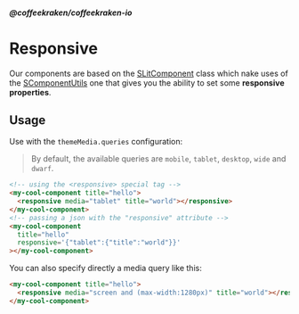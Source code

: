 <!--
/**
 * @name            Responsive
 * @namespace       doc.components
 * @type            Markdown
 * @platform        md
 * @status          stable
 * @menu            Documentation / Components           /doc/components/responsive
 *
 * @since           2.0.0
 * @author    Olivier Bossel <olivier.bossel@gmail.com> (https://coffeekraken.io)
 */
-->

<!-- image -->

<!-- header -->
##### @coffeekraken/coffeekraken-io



# Responsive

Our components are based on the [SLitComponent](/package/@coffeekraken/s-lit-component/doc/readme) class which nake uses of the [SComponentUtils](/package/@coffeekraken/s-component-utils/doc/readme) one that gives you the ability to set some **responsive properties**.

## Usage

Use with the `themeMedia.queries` configuration:

> By default, the available queries are `mobile`, `tablet`, `desktop`, `wide` and `dwarf`.

```html
<!-- using the <responsive> special tag -->
<my-cool-component title="hello">
  <responsive media="tablet" title="world"></responsive>
</my-cool-component>
<!-- passing a json with the "responsive" attribute -->
<my-cool-component
  title="hello"
  responsive='{"tablet":{"title":"world"}}'
></my-cool-component>

```


You can also specify directly a media query like this:

```html
<my-cool-component title="hello">
  <responsive media="screen and (max-width:1280px)" title="world"></responsive>
</my-cool-component>

```



